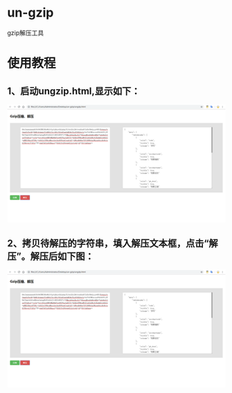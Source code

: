 # un-gzip
gzip解压工具

# 使用教程

## 1、启动ungzip.html,显示如下：
![image](https://github.com/Happy-LYZ/un-gzip/blob/master/1.png)

## 2、拷贝待解压的字符串，填入解压文本框，点击“解压”。解压后如下图：
![image](https://github.com/Happy-LYZ/un-gzip/blob/master/1.png)
